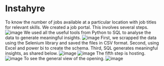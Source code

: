 # Instahyre
To know the number of jobs available at a particular location with job titles for relevant skills. We created a job portal.
This involves several steps.
![image](https://github.com/Dataanthusiast/Instahyre/assets/128246911/94734fe1-e60c-498a-8557-749d0ec26564)
We used all the useful tools from Python to SQL to analyse the data to generate meaningful insights.
![image](https://github.com/Dataanthusiast/Instahyre/assets/128246911/60251143-e9a6-46af-a0fa-c731e30a9d59)
First, we scrapped the data using the Selenium library and saved the files in CSV format.
Second, using Excel and power bi to create the schema.
Third, SQL generates meaningful insights, as shared below.
![image](https://github.com/Dataanthusiast/Instahyre/assets/128246911/a5b0bdb1-8af7-4faf-b4b6-334af76b8634)
![image](https://github.com/Dataanthusiast/Instahyre/assets/128246911/21168497-271f-4dfe-a171-4bcaa4a31303)
The fifth step is hosting.
![image](https://github.com/Dataanthusiast/Instahyre/assets/128246911/cce01fe9-3ecf-4a4a-9cb4-68387da63aef)
To see the general view of the opening.
![image](https://github.com/Dataanthusiast/Instahyre/assets/128246911/f5f2c00c-fd0e-4a36-81dd-2c008f1044ca)


